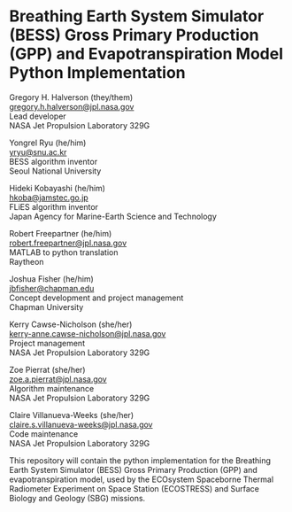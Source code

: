 # Breathing Earth System Simulator (BESS) Gross Primary Production (GPP) and Evapotranspiration Model Python Implementation

Gregory H. Halverson (they/them)<br>
[gregory.h.halverson@jpl.nasa.gov](mailto:gregory.h.halverson@jpl.nasa.gov)<br>
Lead developer<br>
NASA Jet Propulsion Laboratory 329G

Yongrel Ryu (he/him)<br>
[yryu@snu.ac.kr](mailto:yryu@snu.ac.kr)<br>
BESS algorithm inventor<br>
Seoul National University

Hideki Kobayashi (he/him)<br>
[hkoba@jamstec.go.jp](mailto:hkoba@jamstec.go.jp)<br>
FLiES algorithm inventor<br>
Japan Agency for Marine-Earth Science and Technology

Robert Freepartner (he/him)<br>
[robert.freepartner@jpl.nasa.gov](robert.freepartner@jpl.nasa.gov)<br>
MATLAB to python translation<br>
Raytheon

Joshua Fisher (he/him)<br>
[jbfisher@chapman.edu](mailto:jbfisher@chapman.edu)<br>
Concept development and project management<br>
Chapman University

Kerry Cawse-Nicholson (she/her)<br>
[kerry-anne.cawse-nicholson@jpl.nasa.gov](mailto:kerry-anne.cawse-nicholson@jpl.nasa.gov)<br>
Project management<br>
NASA Jet Propulsion Laboratory 329G

Zoe Pierrat (she/her)<br>
[zoe.a.pierrat@jpl.nasa.gov](mailto:zoe.a.pierrat@jpl.nasa.gov)<br>
Algorithm maintenance<br>
NASA Jet Propulsion Laboratory 329G

Claire Villanueva-Weeks (she/her)<br>
[claire.s.villanueva-weeks@jpl.nasa.gov](mailto:claire.s.villanueva-weeks@jpl.nasa.gov)<br>
Code maintenance<br>
NASA Jet Propulsion Laboratory 329G

This repository will contain the python implementation for the Breathing Earth System Simulator (BESS) Gross Primary Production (GPP) and evapotranspiration model, used by the ECOsystem Spaceborne Thermal Radiometer Experiment on Space Station (ECOSTRESS) and Surface Biology and Geology (SBG) missions.
